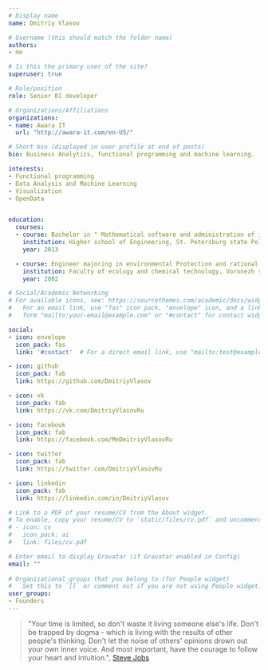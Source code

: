 ```yaml
---
# Display name
name: Dmitriy Vlasov

# Username (this should match the folder name)
authors:
- me

# Is this the primary user of the site?
superuser: true

# Role/position
role: Senior BI developer

# Organizations/Affiliations
organizations:
- name: Awara IT
  url: "http://awara-it.com/en-US/"

# Short bio (displayed in user profile at end of posts)
bio: Business Analytics, functional programming and machine learning.

interests:
- Functional programming
- Data Analysis and Machine Learning 
- Visualization
- OpenData


education:
  courses:
  - course: Bachelor in " Mathematical software and administration of information systems"
    institution: Higher school of Engineering, St. Petersburg state Polytechnic University, St. Petersburg
    year: 2013

  - course: Engineer majoring in environmental Protection and rational use of natural resources"
    institution: Faculty of ecology and chemical technology, Voronezh state University of engineering technologies, Voronezh
    year: 2002

# Social/Academic Networking
# For available icons, see: https://sourcethemes.com/academic/docs/widgets/#icons
#   For an email link, use "fas" icon pack, "envelope" icon, and a link in the
#   form "mailto:your-email@example.com" or "#contact" for contact widget.

social:
- icon: envelope
  icon_pack: fas
  link: '#contact'  # For a direct email link, use "mailto:test@example.org".

- icon: github
  icon_pack: fab
  link: https://github.com/DmitriyVlasov

- icon: vk
  icon_pack: fab
  link: https://vk.com/DmitriyVlasovRu

- icon: facebook
  icon_pack: fab
  link: https://facebook.com/MeDmitriyVlasovRu

- icon: twitter
  icon_pack: fab
  link: https://twitter.com/DmitriyVlasovRu

- icon: linkedin
  icon_pack: fab
  link: https://linkedin.com/in/DmitriyVlasov

# Link to a PDF of your resume/CV from the About widget.
# To enable, copy your resume/CV to `static/files/cv.pdf` and uncomment the lines below.  
# - icon: cv
#   icon_pack: ai
#   link: files/cv.pdf

# Enter email to display Gravatar (if Gravatar enabled in Config)
email: ""
  
# Organizational groups that you belong to (for People widget)
#   Set this to `[]` or comment out if you are not using People widget.  
user_groups:
- Founders
---
```


> "Your time is limited, so don't waste it living someone else's life. Don't be trapped by dogma - which is living with the results of other people's thinking. Don't let the noise of others' opinions drown out your own inner voice. And most important, have the courage to follow your heart and intuition.", [Steve Jobs](https://en.wikiquote.org/wiki/Steve_Jobs#Address_at_Stanford_University_(2005))
